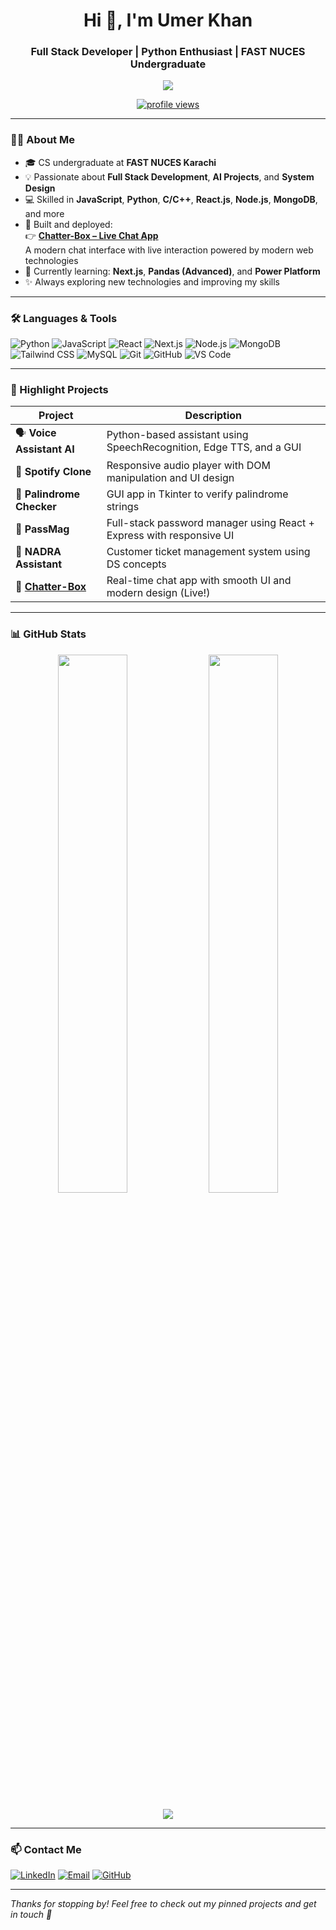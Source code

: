 <h1 align="center">Hi 👋, I'm Umer Khan</h1>
<h3 align="center">Full Stack Developer | Python Enthusiast | FAST NUCES Undergraduate</h3>

<p align="center">
  <img src="https://readme-typing-svg.herokuapp.com?color=36BCF7&center=true&vCenter=true&lines=Full+Stack+Web+Developer;Python+Developer;AI+Assistant+Builder;Open+Source+Contributor;FAST+Student+%7C+Lifelong+Learner" />
</p>

<p align="center">
  <a href="https://github.com/umerkhan-12">
    <img src="https://komarev.com/ghpvc/?username=umerkhan-12&style=for-the-badge&color=blue" alt="profile views"/>
  </a>
</p>

---

### 👨‍💻 About Me

- 🎓 CS undergraduate at **FAST NUCES Karachi**
- 💡 Passionate about **Full Stack Development**, **AI Projects**, and **System Design**
- 💻 Skilled in **JavaScript**, **Python**, **C/C++**, **React.js**, **Node.js**, **MongoDB**, and more
- 🚀 Built and deployed:  
  👉 [**Chatter-Box – Live Chat App**](https://chatter-box-umer-khans-projects-312b1261.vercel.app/)  
  A modern chat interface with live interaction powered by modern web technologies  
- 🧠 Currently learning: **Next.js**, **Pandas (Advanced)**, and **Power Platform**
- ✨ Always exploring new technologies and improving my skills

---

### 🛠️ Languages & Tools

![Python](https://img.shields.io/badge/Python-3776AB?style=flat-square&logo=python&logoColor=white)
![JavaScript](https://img.shields.io/badge/JavaScript-F7DF1E?style=flat-square&logo=javascript&logoColor=black)
![React](https://img.shields.io/badge/React-20232A?style=flat-square&logo=react)
![Next.js](https://img.shields.io/badge/Next.js-000000?style=flat-square&logo=nextdotjs)
![Node.js](https://img.shields.io/badge/Node.js-43853D?style=flat-square&logo=node-dot-js&logoColor=white)
![MongoDB](https://img.shields.io/badge/MongoDB-4EA94B?style=flat-square&logo=mongodb&logoColor=white)
![Tailwind CSS](https://img.shields.io/badge/Tailwind_CSS-38B2AC?style=flat-square&logo=tailwind-css)
![MySQL](https://img.shields.io/badge/MySQL-005C84?style=flat-square&logo=mysql)
![Git](https://img.shields.io/badge/Git-F05032?style=flat-square&logo=git&logoColor=white)
![GitHub](https://img.shields.io/badge/GitHub-181717?style=flat-square&logo=github)
![VS Code](https://img.shields.io/badge/VS_Code-007ACC?style=flat-square&logo=visual-studio-code)

---

### 🚀 Highlight Projects

| Project | Description |
|--------|-------------|
| 🗣️ **Voice Assistant AI** | Python-based assistant using SpeechRecognition, Edge TTS, and a GUI |
| 🎵 **Spotify Clone** | Responsive audio player with DOM manipulation and UI design |
| 🔁 **Palindrome Checker** | GUI app in Tkinter to verify palindrome strings |
| 🔐 **PassMag** | Full-stack password manager using React + Express with responsive UI |
| 🧾 **NADRA Assistant** | Customer ticket management system using DS concepts |
| 💬 **[Chatter-Box](https://chatter-box-umer-khans-projects-312b1261.vercel.app/)** | Real-time chat app with smooth UI and modern design (Live!)

---

### 📊 GitHub Stats

<p align="center">
  <img width="47%" src="https://github-readme-stats.vercel.app/api?username=umerkhan-12&show_icons=true&theme=radical" />
  <img width="47%" src="https://github-readme-streak-stats.herokuapp.com/?user=umerkhan-12&theme=radical" />
</p>

<p align="center">
  <img src="https://github-profile-trophy.vercel.app/?username=umerkhan-12&theme=darkhub&row=1&column=5" />
</p>

---

### 📫 Contact Me

[![LinkedIn](https://img.shields.io/badge/LinkedIn-blue?logo=linkedin&style=flat-square)](https://linkedin.com/in/umer-khan10)
[![Email](https://img.shields.io/badge/Gmail-D14836?style=flat-square&logo=gmail&logoColor=white)](mailto:khaankhattack321@gmail.com)
[![GitHub](https://img.shields.io/badge/GitHub-000?style=flat-square&logo=github&logoColor=white)](https://github.com/umerkhan-12)

---

_Thanks for stopping by! Feel free to check out my pinned projects and get in touch 🚀_
